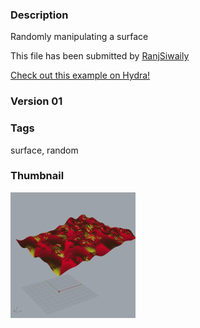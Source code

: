 ### Description 
Randomly manipulating a surface

This file has been submitted by [RanjSiwaily](https://github.com/RanjSiwaily)

[Check out this example on Hydra!](http://hydrashare.github.io/hydra/viewer?owner=RanjSiwaily&description=Random_Surface_manipulation)
### Version 01
### Tags 
surface, random
### Thumbnail 
![Screenshot](https://raw.githubusercontent.com/RanjSiwaily/hydra/master/Random_Surface_manipulation/thumbnail.png)
